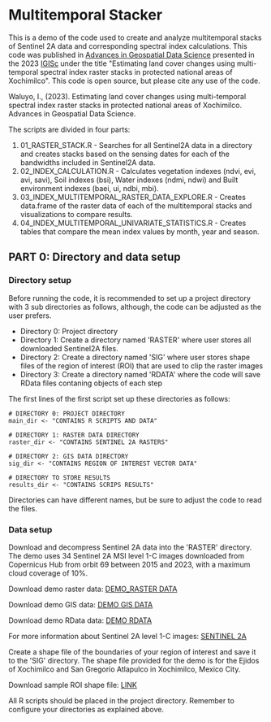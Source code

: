 # Multitemporal Stacker

This is a demo of the code used to create and analyze multitemporal stacks of Sentinel 2A data and corresponding spectral index calculations. This code was published in [Advances in Geospatial Data Science](https://link.springer.com/conference/igisc) presented in the 2023  [IGISc](https://igisc.org/) under the title "Estimating land cover changes using multi-temporal spectral index raster stacks in protected national areas of Xochimilco". This code is open source, but please cite any use of the code. 

Waluyo, I., (2023). Estimating land cover changes using multi-temporal spectral index raster stacks in protected national areas of Xochimilco. Advances in Geospatial Data Science.

The scripts are divided in four parts:

1. 01_RASTER_STACK.R - Searches for all Sentinel2A data in a directory and creates stacks based on the sensing dates for each of the bandwidths included in Sentinel2A data. 
2. 02_INDEX_CALCULATION.R - Calculates vegetation indexes (ndvi, evi, avi, savi), Soil indexes (bsi), Water indexes (ndmi, ndwi) and Built environment indexes (baei, ui, ndbi, mbi).
3. 03_INDEX_MULTITEMPORAL_RASTER_DATA_EXPLORE.R - Creates data.frame of the raster data of each of the multitemporal stacks and visualizations to compare results.
4. 04_INDEX_MULTITEMPORAL_UNIVARIATE_STATISTICS.R - Creates tables that compare the mean index values by month, year and season.

## PART 0: Directory and data setup

### Directory setup

Before running the code, it is recommended to set up a project directory with 3 sub directories as follows, although, the code can be adjusted as the user prefers. 

- Directory 0: Project directory 
- Directory 1: Create a directory named 'RASTER' where user stores all downloaded Sentinel2A files. 
- Directory 2: Create a directory named 'SIG' where user stores shape files of the region of interest (ROI) that are used to clip the raster images
- Directory 3: Create a directory named 'RDATA' where the code will save RData files contaning objects of each step

The first lines of the first script set up these directories as follows:

```{r, eval = FALSE, echo = FALSE}
# DIRECTORY 0: PROJECT DIRECTORY
main_dir <- "CONTAINS R SCRIPTS AND DATA"

# DIRECTORY 1: RASTER DATA DIRECTORY
raster_dir <- "CONTAINS SENTINEL 2A RASTERS"

# DIRECTORY 2: GIS DATA DIRECTORY
sig_dir <- "CONTAINS REGION OF INTEREST VECTOR DATA"

# DIRECTORY TO STORE RESULTS
results_dir <- "CONTAINS SCRIPS RESULTS"
```

Directories can have different names, but be sure to adjust the code to read the files. 

### Data setup

Download and decompress Sentinel 2A data into the 'RASTER' directory. The demo uses 34 Sentinel 2A MSI level 1-C images downloaded from Copernicus Hub from orbit 69 between 2015 and 2023, with a maximum cloud coverage of 10%. 

Download demo raster data: [DEMO_RASTER DATA]()

Download demo GIS data: [DEMO GIS DATA](https://drive.google.com/file/d/1sDa7dLhdUKk3AytIihkT5dZwX6pB-ieY/view?usp=sharing)

Download demo RData data: [DEMO RDATA](https://drive.google.com/file/d/1hxbWovXeKH0vcjZcxpSC1ozv-l9XWC-R/view?usp=sharing)

For more information about Sentinel 2A level 1-C images: [SENTINEL 2A](https://sentinel.esa.int/web/sentinel/user-guides/sentinel-2-msi/product-types/level-1c)

Create a shape file of the boundaries of your region of interest and save it to the 'SIG' directory. The shape file provided for the demo is for the Ejidos of Xochimilco and San Gregorio Atlapulco in Xochimilco, Mexico City. 

Download sample ROI shape file: [LINK](https://raw.githubusercontent.com/iskarwaluyo/multitemp_sentinel_stacker/main/ROI.geojson)

All R scripts should be placed in the project directory. Remember to configure your directories as explained above. 

